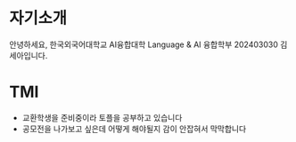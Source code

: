 # 자기소개

안녕하세요, 한국외국어대학교 AI융합대학 Language & AI 융합학부 202403030 김세아입니다.


# TMI
- 교환학생을 준비중이라 토플을 공부하고 있습니다
- 공모전을 나가보고 싶은데 어떻게 해야될지 감이 안잡혀서 막막합니다
